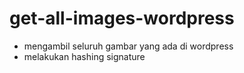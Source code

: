 # get-all-images-wordpress
- mengambil seluruh gambar yang ada di wordpress 
- melakukan hashing signature
